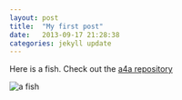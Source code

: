 ```yaml
---
layout: post
title:  "My first post"
date:   2013-09-17 21:28:38
categories: jekyll update
---
```


Here is a fish.  Check out the [a4a repository][a4a]

[a4a]: https://github.com/ejardim/a4a

![a fish](http://upload.wikimedia.org/wikipedia/commons/thumb/8/81/Aquarium_fish.jpg/800px-Aquarium_fish.jpg)
